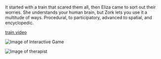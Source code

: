 It started with a train that scared them all,
then Eliza came to sort out their worries.
She understands your human brain,
but Zork lets you use it a multitude of ways.
Procedural, to participatory, advanced to spatial, and encyclopedic.

[train video](https://www.youtube.com/watch?v=1dgLEDdFddk)

![Image of Interactive Game](https://www.computerhowtoguide.com/wp-content/uploads/2018/02/playing-video-games.jpeg)

![Image of therapist](https://dz9yg0snnohlc.cloudfront.net/cro-what-is-the-difference-between-a-therapist-and-a-psychologist-1.jpg)
